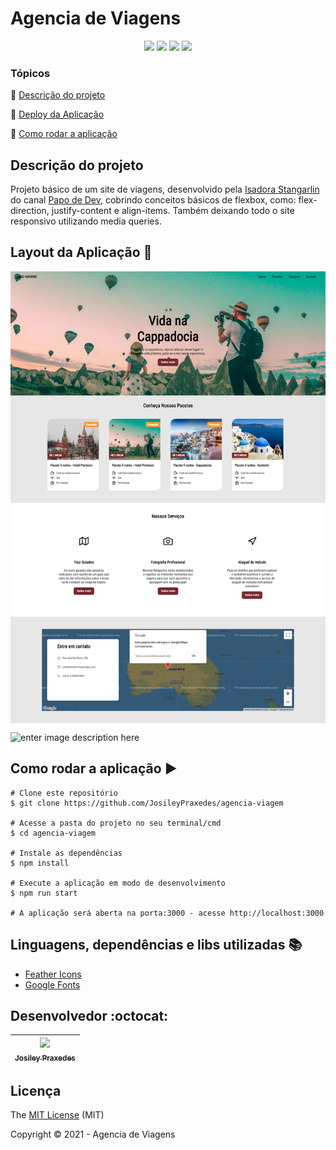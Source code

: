 <h1>Agencia de Viagens</h1> 

<p align="center">
  <img src="http://img.shields.io/static/v1?label=License&message=MIT&color=green&style=for-the-badge"/>
  <img src="http://img.shields.io/static/v1?label=HTML5&message=2.6.3&color=red&style=for-the-badge&logo=html"/>
  <img src="http://img.shields.io/static/v1?label=CSS&message=3&color=blue&style=for-the-badge&logo=html"/>
  <img src="http://img.shields.io/static/v1?label=STATUS&message=CONCLUIDO&color=GREEN&style=for-the-badge"/>
</p>

### Tópicos 

:small_blue_diamond: [Descrição do projeto](#descrição-do-projeto)

:small_blue_diamond: [Deploy da Aplicação](#layout-da-aplicação-dash)

:small_blue_diamond: [Como rodar a aplicação](#como-rodar-a-aplicação-arrow_forward)

## Descrição do projeto 

Projeto básico de um site de viagens, desenvolvido pela [Isadora Stangarlin](https://github.com/isadorastan) do canal [Papo de Dev](https://youtube.com/playlist?list=PLOUrDmh7c7mVzTETBVBerrMawaLd-4RMs), cobrindo conceitos básicos de flexbox, como: flex-direction, justify-content e align-items. Também deixando todo o site responsivo utilizando media queries.

## Layout da Aplicação :dash:

<p align="center" style="display: flex; align-items: flex-start; justify-content: center;">
  	<img alt="Página inicial" src="/.github/screenshots/index.png" width="100%">
</p>

![enter image description here](https://github.com/isadorastan/site-viagem/blob/master/assets/gif-mobile.gif?raw=true)


## Como rodar a aplicação :arrow_forward:

```
# Clone este repositório
$ git clone https://github.com/JosileyPraxedes/agencia-viagem

# Acesse a pasta do projeto no seu terminal/cmd
$ cd agencia-viagem

# Instale as dependências
$ npm install

# Execute a aplicação em modo de desenvolvimento
$ npm run start

# A aplicação será aberta na porta:3000 - acesse http://localhost:3000
```

## Linguagens, dependências e libs utilizadas :books:

- [Feather Icons](https://feathericons.com/)
- [Google Fonts](https://fonts.google.com/)

## Desenvolvedor :octocat:


| [<img src="https://avatars.githubusercontent.com/u/56873688?v=4" width=115><br><sub>Josiley Praxedes</sub>](https://github.com/JosileyPraxedes) |
| :---: | 

## Licença 

The [MIT License]() (MIT)

Copyright :copyright: 2021 - Agencia de Viagens
